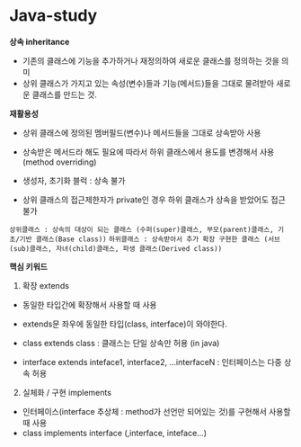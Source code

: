 # Java-study

**상속 inheritance**
- 기존의 클래스에 기능을 추가하거나 재정의하여 새로운 클래스를 정의하는 것을 의미
- 상위 클래스가 가지고 있는 속성(변수)들과 기능(메서드)들을 그대로 물려받아 새로운 클래스를 만드는 것.


**재활용성**
- 상위 클래스에 정의된 멤버필드(변수)나 메서드들을 그대로 상속받아 사용
- 상속받은 메서드라 해도 필요에 따라서 하위 클래스에서 용도를 변경해서 사용(method overriding)   


- 생성자, 초기화 블럭 : 상속 불가
- 상위 클래스의 접근제한자가 private인 경우 하위 클래스가 상속을 받았어도 접근 불가   


`
상위클래스 : 상속의 대상이 되는 클래스 (수퍼(super)클래스, 부모(parent)클래스, 기초/기반 클래스(Base class))
`
`
하위클래스 : 상속받아서 추가 확장 구현한 클래스 (서브(sub)클래스, 자녀(child)클래스, 파생 클래스(Derived class))   
`




**핵심 키워드**
1. 확장 extends
- 동일한 타입간에 확장해서 사용할 때 사용
- extends문 좌우에 동일한 타입(class, interface)이 와야한다.

- class extends class : 클래스는 단일 상속만 허용 (in java)
- interface extends inteface1, interface2, ...interfaceN : 인터페이스는 다중 상속 허용

2. 실체화 / 구현 implements
- 인터페이스(interface 추상체 : method가 선언만 되어있는 것)를 구현해서 사용할 때 사용 
- class implements interface (,interface, inteface...)


